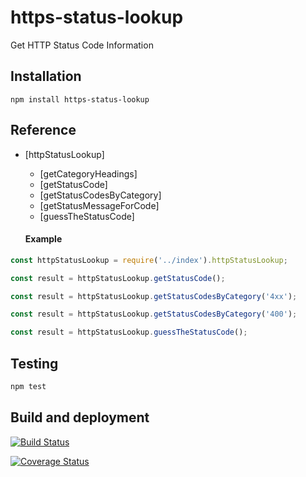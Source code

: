 # https-status-lookup
Get HTTP Status Code Information

## Installation
```
npm install https-status-lookup
```

## Reference
- [httpStatusLookup]
    - [getCategoryHeadings]
    - [getStatusCode]
    - [getStatusCodesByCategory]
    - [getStatusMessageForCode]
    - [guessTheStatusCode]

    #### Example

```JavaScript
const httpStatusLookup = require('../index').httpStatusLookup;

const result = httpStatusLookup.getStatusCode();

const result = httpStatusLookup.getStatusCodesByCategory('4xx');

const result = httpStatusLookup.getStatusCodesByCategory('400');

const result = httpStatusLookup.guessTheStatusCode();
```

## Testing

```bash
npm test

```

## Build and deployment

[![Build Status](https://travis-ci.org/jondjones/https-status-lookup.svg?branch=master)](https://travis-ci.org/jondjones/https-status-lookup)

[![Coverage Status](https://coveralls.io/repos/github/jondjones/https-status-lookup/badge.svg?branch=master)](https://coveralls.io/github/jondjones/https-status-lookup?branch=master)